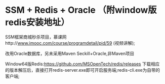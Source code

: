# SSM + Redis + Oracle （附window版redis安装地址）
SSM框架商城秒杀项目，慕课网http://www.imooc.com/course/programdetail/pid/59
(视频讲解);

改用Oracle数据库，另未采用Maven
Seckill+Oracle,非Maven项目

Window64版Redis:https://github.com/MSOpenTech/redis/releases
下载相应的版本解压后，直接打开redis-server.exe即可开启服务端;redis-cli.exe为自带的客户端;
